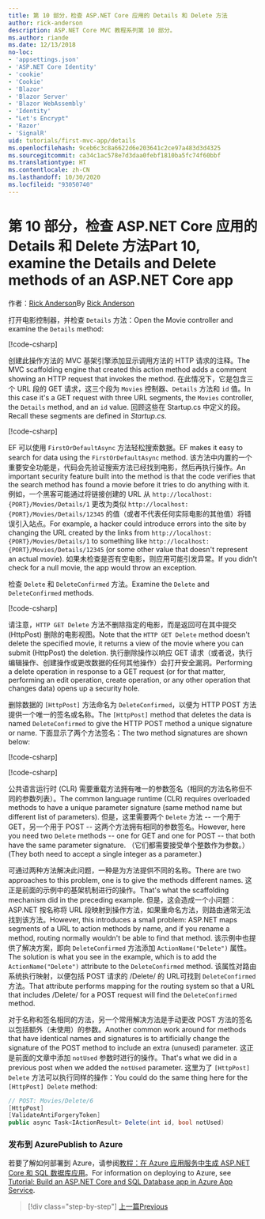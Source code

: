 ```yaml
---
title: 第 10 部分，检查 ASP.NET Core 应用的 Details 和 Delete 方法
author: rick-anderson
description: ASP.NET Core MVC 教程系列第 10 部分。
ms.author: riande
ms.date: 12/13/2018
no-loc:
- 'appsettings.json'
- 'ASP.NET Core Identity'
- 'cookie'
- 'Cookie'
- 'Blazor'
- 'Blazor Server'
- 'Blazor WebAssembly'
- 'Identity'
- "Let's Encrypt"
- 'Razor'
- 'SignalR'
uid: tutorials/first-mvc-app/details
ms.openlocfilehash: 9ceb6c3c8a6622d6e203641c2ce97a483d3d4325
ms.sourcegitcommit: ca34c1ac578e7d3daa0febf1810ba5fc74f60bbf
ms.translationtype: HT
ms.contentlocale: zh-CN
ms.lasthandoff: 10/30/2020
ms.locfileid: "93050740"
---
```

# <a name="part-10-examine-the-details-and-delete-methods-of-an-aspnet-core-app"></a><span data-ttu-id="3516c-103">第 10 部分，检查 ASP.NET Core 应用的 Details 和 Delete 方法</span><span class="sxs-lookup"><span data-stu-id="3516c-103">Part 10, examine the Details and Delete methods of an ASP.NET Core app</span></span>

<span data-ttu-id="3516c-104">作者：[Rick Anderson](https://twitter.com/RickAndMSFT)</span><span class="sxs-lookup"><span data-stu-id="3516c-104">By [Rick Anderson](https://twitter.com/RickAndMSFT)</span></span>

<span data-ttu-id="3516c-105">打开电影控制器，并检查 `Details` 方法：</span><span class="sxs-lookup"><span data-stu-id="3516c-105">Open the Movie controller and examine the `Details` method:</span></span>

[!code-csharp[](start-mvc/sample/MvcMovie22/Controllers/MoviesController.cs?name=snippet_details)]

<span data-ttu-id="3516c-106">创建此操作方法的 MVC 基架引擎添加显示调用方法的 HTTP 请求的注释。</span><span class="sxs-lookup"><span data-stu-id="3516c-106">The MVC scaffolding engine that created this action method adds a comment showing an HTTP request that invokes the method.</span></span> <span data-ttu-id="3516c-107">在此情况下，它是包含三个 URL 段的 GET 请求，这三个段为 `Movies` 控制器、`Details` 方法和 `id` 值。</span><span class="sxs-lookup"><span data-stu-id="3516c-107">In this case it's a GET request with three URL segments, the `Movies` controller, the `Details` method, and an `id` value.</span></span> <span data-ttu-id="3516c-108">回顾这些在 Startup.cs 中定义的段。</span><span class="sxs-lookup"><span data-stu-id="3516c-108">Recall these segments are defined in *Startup.cs*.</span></span>

[!code-csharp[](start-mvc/sample/MvcMovie3/Startup.cs?highlight=5&name=snippet_1)]

<span data-ttu-id="3516c-109">EF 可以使用 `FirstOrDefaultAsync` 方法轻松搜索数据。</span><span class="sxs-lookup"><span data-stu-id="3516c-109">EF makes it easy to search for data using the `FirstOrDefaultAsync` method.</span></span> <span data-ttu-id="3516c-110">该方法中内置的一个重要安全功能是，代码会先验证搜索方法已经找到电影，然后再执行操作。</span><span class="sxs-lookup"><span data-stu-id="3516c-110">An important security feature built into the method is that the code verifies that the search method has found a movie before it tries to do anything with it.</span></span> <span data-ttu-id="3516c-111">例如，一个黑客可能通过将链接创建的 URL 从 `http://localhost:{PORT}/Movies/Details/1` 更改为类似 `http://localhost:{PORT}/Movies/Details/12345` 的值（或者不代表任何实际电影的其他值）将错误引入站点。</span><span class="sxs-lookup"><span data-stu-id="3516c-111">For example, a hacker could introduce errors into the site by changing the URL created by the links from `http://localhost:{PORT}/Movies/Details/1` to something like  `http://localhost:{PORT}/Movies/Details/12345` (or some other value that doesn't represent an actual movie).</span></span> <span data-ttu-id="3516c-112">如果未检查是否有空电影，则应用可能引发异常。</span><span class="sxs-lookup"><span data-stu-id="3516c-112">If you didn't check for a null movie, the app would throw an exception.</span></span>

<span data-ttu-id="3516c-113">检查 `Delete` 和 `DeleteConfirmed` 方法。</span><span class="sxs-lookup"><span data-stu-id="3516c-113">Examine the `Delete` and `DeleteConfirmed` methods.</span></span>

[!code-csharp[](start-mvc/sample/MvcMovie22/Controllers/MoviesController.cs?name=snippet_delete)]

<span data-ttu-id="3516c-114">请注意，`HTTP GET Delete` 方法不删除指定的电影，而是返回可在其中提交 (HttpPost) 删除的电影视图。</span><span class="sxs-lookup"><span data-stu-id="3516c-114">Note that the `HTTP GET Delete` method doesn't delete the specified movie, it returns a view of the movie where you can submit (HttpPost) the deletion.</span></span> <span data-ttu-id="3516c-115">执行删除操作以响应 GET 请求（或者说，执行编辑操作、创建操作或更改数据的任何其他操作）会打开安全漏洞。</span><span class="sxs-lookup"><span data-stu-id="3516c-115">Performing a delete operation in response to a GET request (or for that matter, performing an edit operation, create operation, or any other operation that changes data) opens up a security hole.</span></span>

<span data-ttu-id="3516c-116">删除数据的 `[HttpPost]` 方法命名为 `DeleteConfirmed`，以便为 HTTP POST 方法提供一个唯一的签名或名称。</span><span class="sxs-lookup"><span data-stu-id="3516c-116">The `[HttpPost]` method that deletes the data is named `DeleteConfirmed` to give the HTTP POST method a unique signature or name.</span></span> <span data-ttu-id="3516c-117">下面显示了两个方法签名：</span><span class="sxs-lookup"><span data-stu-id="3516c-117">The two method signatures are shown below:</span></span>

[!code-csharp[](start-mvc/sample/MvcMovie/Controllers/MoviesController.cs?name=snippet_delete2)]

[!code-csharp[](start-mvc/sample/MvcMovie/Controllers/MoviesController.cs?name=snippet_delete3)]

<span data-ttu-id="3516c-118">公共语言运行时 (CLR) 需要重载方法拥有唯一的参数签名（相同的方法名称但不同的参数列表）。</span><span class="sxs-lookup"><span data-stu-id="3516c-118">The common language runtime (CLR) requires overloaded methods to have a unique parameter signature (same method name but different list of parameters).</span></span> <span data-ttu-id="3516c-119">但是，这里需要两个 `Delete` 方法 -- 一个用于 GET，另一个用于 POST -- 这两个方法拥有相同的参数签名。</span><span class="sxs-lookup"><span data-stu-id="3516c-119">However, here you need two `Delete` methods -- one for GET and one for POST -- that both have the same parameter signature.</span></span> <span data-ttu-id="3516c-120">（它们都需要接受单个整数作为参数。）</span><span class="sxs-lookup"><span data-stu-id="3516c-120">(They both need to accept a single integer as a parameter.)</span></span>

<span data-ttu-id="3516c-121">可通过两种方法解决此问题，一种是为方法提供不同的名称。</span><span class="sxs-lookup"><span data-stu-id="3516c-121">There are two approaches to this problem, one is to give the methods different names.</span></span> <span data-ttu-id="3516c-122">这正是前面的示例中的基架机制进行的操作。</span><span class="sxs-lookup"><span data-stu-id="3516c-122">That's what the scaffolding mechanism did in the preceding example.</span></span> <span data-ttu-id="3516c-123">但是，这会造成一个小问题：ASP.NET 按名称将 URL 段映射到操作方法，如果重命名方法，则路由通常无法找到该方法。</span><span class="sxs-lookup"><span data-stu-id="3516c-123">However, this introduces a small problem: ASP.NET maps segments of a URL to action methods by name, and if you rename a method, routing normally wouldn't be able to find that method.</span></span> <span data-ttu-id="3516c-124">该示例中也提供了解决方案，即向 `DeleteConfirmed` 方法添加 `ActionName("Delete")` 属性。</span><span class="sxs-lookup"><span data-stu-id="3516c-124">The solution is what you see in the example, which is to add the `ActionName("Delete")` attribute to the `DeleteConfirmed` method.</span></span> <span data-ttu-id="3516c-125">该属性对路由系统执行映射，以便包括 POST 请求的 /Delete/ 的 URL可找到 `DeleteConfirmed` 方法。</span><span class="sxs-lookup"><span data-stu-id="3516c-125">That attribute performs mapping for the routing system so that a URL that includes /Delete/ for a POST request will find the `DeleteConfirmed` method.</span></span>

<span data-ttu-id="3516c-126">对于名称和签名相同的方法，另一个常用解决方法是手动更改 POST 方法的签名以包括额外（未使用）的参数。</span><span class="sxs-lookup"><span data-stu-id="3516c-126">Another common work around for methods that have identical names and signatures is to artificially change the signature of the POST method to include an extra (unused) parameter.</span></span> <span data-ttu-id="3516c-127">这正是前面的文章中添加 `notUsed` 参数时进行的操作。</span><span class="sxs-lookup"><span data-stu-id="3516c-127">That's what we did in a previous post when we added the `notUsed` parameter.</span></span> <span data-ttu-id="3516c-128">这里为了 `[HttpPost] Delete` 方法可以执行同样的操作：</span><span class="sxs-lookup"><span data-stu-id="3516c-128">You could do the same thing here for the `[HttpPost] Delete` method:</span></span>

```csharp
// POST: Movies/Delete/6
[HttpPost]
[ValidateAntiForgeryToken]
public async Task<IActionResult> Delete(int id, bool notUsed)
```

### <a name="publish-to-azure"></a><span data-ttu-id="3516c-129">发布到 Azure</span><span class="sxs-lookup"><span data-stu-id="3516c-129">Publish to Azure</span></span>

<span data-ttu-id="3516c-130">若要了解如何部署到 Azure，请参阅[教程：在 Azure 应用服务中生成 ASP.NET Core 和 SQL 数据库应用](/azure/app-service/tutorial-dotnetcore-sqldb-app)。</span><span class="sxs-lookup"><span data-stu-id="3516c-130">For information on deploying to Azure, see [Tutorial: Build an ASP.NET Core and SQL Database app in Azure App Service](/azure/app-service/tutorial-dotnetcore-sqldb-app).</span></span>

> [!div class="step-by-step"]
> [<span data-ttu-id="3516c-131">上一篇</span><span class="sxs-lookup"><span data-stu-id="3516c-131">Previous</span></span>](validation.md)
